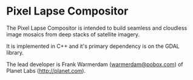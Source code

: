 Pixel Lapse Compositor
======================

The Pixel Lapse Compositor is intended to build seamless and cloudless image 
mosaics from deep stacks of satellite imagery.

It is implemented in C++ and it's primary dependency is on the GDAL library.

The lead developer is Frank Warmerdam (warmerdam@pobox.com) of Planet Labs
(http://planet.com).


